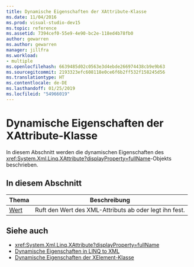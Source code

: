 ```yaml
---
title: Dynamische Eigenschaften der XAttribute-Klasse
ms.date: 11/04/2016
ms.prod: visual-studio-dev15
ms.topic: reference
ms.assetid: 7394cef0-55e9-4e90-bc2e-118ed4b78fb0
author: gewarren
ms.author: gewarren
manager: jillfra
ms.workload:
- multiple
ms.openlocfilehash: 6639485d02c0563e3d4ebde266974438cb9e9b63
ms.sourcegitcommit: 2193323efc608118e0ce6f6b2ff532f158245d56
ms.translationtype: HT
ms.contentlocale: de-DE
ms.lasthandoff: 01/25/2019
ms.locfileid: "54966019"
---
```

# <a name="xattribute-class-dynamic-properties"></a>Dynamische Eigenschaften der XAttribute-Klasse

In diesem Abschnitt werden die dynamischen Eigenschaften des <xref:System.Xml.Linq.XAttribute?displayProperty=fullName>-Objekts beschrieben.

## <a name="in-this-section"></a>In diesem Abschnitt

|Thema|Beschreibung|
|-----------|-----------------|
|[Wert](../designers/value-xattribute-dynamic-property.md)|Ruft den Wert des XML-Attributs ab oder legt ihn fest.|

## <a name="see-also"></a>Siehe auch

- <xref:System.Xml.Linq.XAttribute?displayProperty=fullName>
- [Dynamische Eigenschaften in LINQ to XML](../designers/linq-to-xml-dynamic-properties.md)
- [Dynamische Eigenschaften der XElement-Klasse](../designers/xelement-class-dynamic-properties.md)